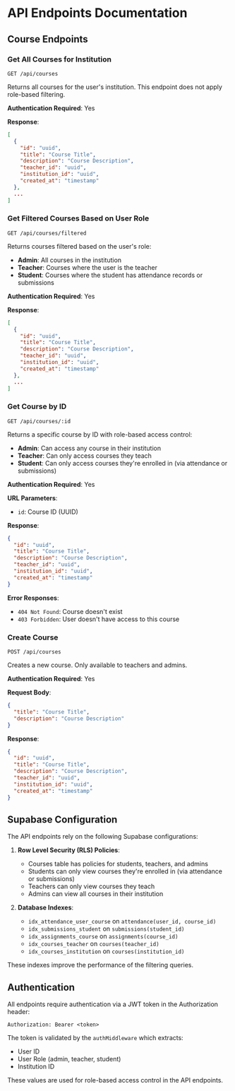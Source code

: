 # API Endpoints Documentation

## Course Endpoints

### Get All Courses for Institution

```
GET /api/courses
```

Returns all courses for the user's institution. This endpoint does not apply role-based filtering.

**Authentication Required**: Yes

**Response**:
```json
[
  {
    "id": "uuid",
    "title": "Course Title",
    "description": "Course Description",
    "teacher_id": "uuid",
    "institution_id": "uuid",
    "created_at": "timestamp"
  },
  ...
]
```

### Get Filtered Courses Based on User Role

```
GET /api/courses/filtered
```

Returns courses filtered based on the user's role:
- **Admin**: All courses in the institution
- **Teacher**: Courses where the user is the teacher
- **Student**: Courses where the student has attendance records or submissions

**Authentication Required**: Yes

**Response**:
```json
[
  {
    "id": "uuid",
    "title": "Course Title",
    "description": "Course Description",
    "teacher_id": "uuid",
    "institution_id": "uuid",
    "created_at": "timestamp"
  },
  ...
]
```

### Get Course by ID

```
GET /api/courses/:id
```

Returns a specific course by ID with role-based access control:
- **Admin**: Can access any course in their institution
- **Teacher**: Can only access courses they teach
- **Student**: Can only access courses they're enrolled in (via attendance or submissions)

**Authentication Required**: Yes

**URL Parameters**:
- `id`: Course ID (UUID)

**Response**:
```json
{
  "id": "uuid",
  "title": "Course Title",
  "description": "Course Description",
  "teacher_id": "uuid",
  "institution_id": "uuid",
  "created_at": "timestamp"
}
```

**Error Responses**:
- `404 Not Found`: Course doesn't exist
- `403 Forbidden`: User doesn't have access to this course

### Create Course

```
POST /api/courses
```

Creates a new course. Only available to teachers and admins.

**Authentication Required**: Yes

**Request Body**:
```json
{
  "title": "Course Title",
  "description": "Course Description"
}
```

**Response**:
```json
{
  "id": "uuid",
  "title": "Course Title",
  "description": "Course Description",
  "teacher_id": "uuid",
  "institution_id": "uuid",
  "created_at": "timestamp"
}
```

## Supabase Configuration

The API endpoints rely on the following Supabase configurations:

1. **Row Level Security (RLS) Policies**:
   - Courses table has policies for students, teachers, and admins
   - Students can only view courses they're enrolled in (via attendance or submissions)
   - Teachers can only view courses they teach
   - Admins can view all courses in their institution

2. **Database Indexes**:
   - `idx_attendance_user_course` on `attendance(user_id, course_id)`
   - `idx_submissions_student` on `submissions(student_id)`
   - `idx_assignments_course` on `assignments(course_id)`
   - `idx_courses_teacher` on `courses(teacher_id)`
   - `idx_courses_institution` on `courses(institution_id)`

These indexes improve the performance of the filtering queries.

## Authentication

All endpoints require authentication via a JWT token in the Authorization header:

```
Authorization: Bearer <token>
```

The token is validated by the `authMiddleware` which extracts:
- User ID
- User Role (admin, teacher, student)
- Institution ID

These values are used for role-based access control in the API endpoints.